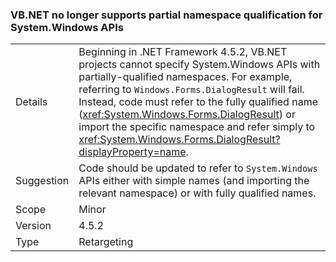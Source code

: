 ### VB.NET no longer supports partial namespace qualification for System.Windows APIs


|   |   |
|---|---|
|Details|Beginning in .NET Framework 4.5.2, VB.NET projects cannot specify System.Windows APIs with partially-qualified namespaces. For example, referring to <code>Windows.Forms.DialogResult</code> will fail. Instead, code must refer to the fully qualified name (<xref:System.Windows.Forms.DialogResult>) or import the specific namespace and refer simply to <xref:System.Windows.Forms.DialogResult?displayProperty=name>.|
|Suggestion|Code should be updated to refer to <code>System.Windows</code> APIs either with simple names (and importing the relevant namespace) or with fully qualified names.|
|Scope|Minor|
|Version|4.5.2|
|Type|Retargeting|

